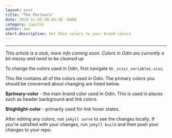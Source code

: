```yaml
---
layout: post
title: "The Partners"
date: 2019-11-05 08:44:38 -0400
category: capital
author: mac
short-description: Set Odin colors to your brand colors
---
```


-----

*This article is a stub, more info coming soon. Colors in Odin are currently a bit messy and need to be cleaned up*

To change the colors used in Odin, first navigate to `_scss/_variables.scss`.

This file contains all of the colors used in Odin. The primary colors you should be concerned about changing are listed below.

**$primary-color** - the main brand color used in Odin. This is used in places such as header background and link colors. 

**$highlight-color** - primarily used for link hover states.

After editing any colors, run `jekyll serve` to see the changes locally. If you're satisfied with your changes, run `jekyll build` and then push your changes to your repo.
